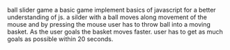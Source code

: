 ball slider game a basic game implement basics of javascript for a better understanding of js. 
a silder with a ball moves along movement of the mouse and by pressing the mouse user has to throw ball into a moving basket.
As the user goals the basket moves faster.
user has to get as much goals as possible within 20 seconds.
